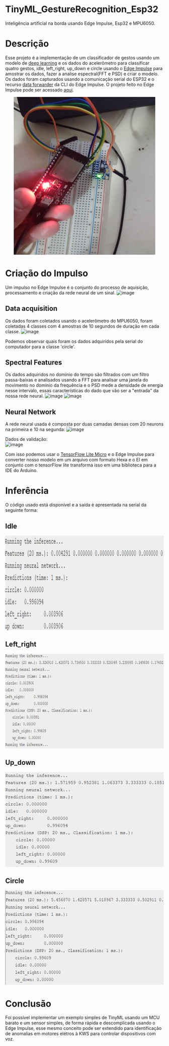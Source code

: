 # TinyML_GestureRecognition_Esp32
Inteligência artificial na borda usando Edge Impulse, Esp32 e MPU6050.

# Descrição
Esse projeto é a implementação de um classificador de gestos usando um modelo de [deep learning](https://pt.wikipedia.org/wiki/Aprendizagem_profunda) e os dados do acelerômetro para classificar quatro gestos, idle, left_right, up_down e circle usando o [Edge Impulse](https://www.edgeimpulse.com/) para amostrar os dados, fazer a analise espectral(FFT e PSD) e criar o modelo. Os dados foram capturados usando a comunicação serial do ESP32 e o recurso [data forwarder](https://docs.edgeimpulse.com/docs/cli-data-forwarder) da CLI do Edge Impulse. O projeto feito no Edge Impulse pode ser acessado [aqui](https://studio.edgeimpulse.com/public/36985/latest).

<p align="center">
  <img src="https://github.com/JoaoYukio/TinyML_GestureRecognition_Esp32/blob/main/Fotos/IMG_20210622_203240944.jpg" height ="500" width ="450">
  
# Criação do Impulso
Um impulso no Edge Impulse é o conjunto do processo de aquisição, processamento e criação da rede neural de um sinal.
  ![image](https://user-images.githubusercontent.com/74123993/124301829-bf5a1180-db36-11eb-9f21-db2fc0507320.png)

  
## Data acquisition
Os dados foram coletados usando o acelerômetro do MPU6050, foram coletadas 4 classes com 4 amostras de 10 segundos de duração em cada classe.
  ![image](https://user-images.githubusercontent.com/74123993/124302048-06480700-db37-11eb-8f15-8c2570cc201d.png)

Podemos observar quais foram os dados adquiridos pela serial do computador para a classe 'circle'.
 
## Spectral Features
Os dados adquiridos no domínio do tempo são filtrados com um filtro passa-baixas e analisados usando a FFT para analisar uma janela do movimento no domínio da frequência e o PSD mede a densidade de energia nesse intervalo, essas características do dado que vão ser a "entrada" da nossa rede neural.
  ![image](https://user-images.githubusercontent.com/74123993/124302611-d1887f80-db37-11eb-95fe-1a28a05af3d0.png)
  ![image](https://user-images.githubusercontent.com/74123993/124302666-e1a05f00-db37-11eb-9cfe-26490d4bf38e.png)

## Neural Network
A rede neural usada é composta por duas camadas densas com 20 neurons na primeira e 10 na segunda:
  ![image](https://user-images.githubusercontent.com/74123993/124302944-3348e980-db38-11eb-808f-2e89b9c3504b.png)
  
Dados de validação:    
  ![image](https://user-images.githubusercontent.com/74123993/124302979-422f9c00-db38-11eb-9191-2b8ab1d773ac.png)

Com isso podemos usar o [TensorFlow Lite Micro](https://www.tensorflow.org/lite/microcontrollers?hl=pt-br) e o Edge Impulse para converter nosso modelo em um arquivo com formato Hexa e o EI em conjunto com o tensorFlow lite transforma isso em uma biblioteca para a IDE do Arduino.

# Inferência
  
O código usado está disponível e a saída é apresentada na serial da seguinte forma:
  ## Idle
  
  <img src="https://github.com/JoaoYukio/TinyML_GestureRecognition_Esp32/blob/main/Fotos/image.png" height ="300" width ="800">
  
  ## Left_right
  
  <img src="https://github.com/JoaoYukio/TinyML_GestureRecognition_Esp32/blob/main/Fotos/image%20(1).png" height ="300" width ="800">
  
  ## Up_down
  
  <img src="https://github.com/JoaoYukio/TinyML_GestureRecognition_Esp32/blob/main/Fotos/image%20(2).png" height ="300" width ="800">

  ## Circle 
  
  <img src="https://github.com/JoaoYukio/TinyML_GestureRecognition_Esp32/blob/main/Fotos/image%20(3).png" height ="300" width ="800">
  
# Conclusão
  Foi possível implementar um exemplo simples de TinyML usando um MCU barato e um sensor simples, de forma rápida e descomplicada usando o Edge Impulse, esse mesmo conceito pode ser extendido para identificação de anomalias em motores elétros à KWS para controlar dispositivos com voz.
